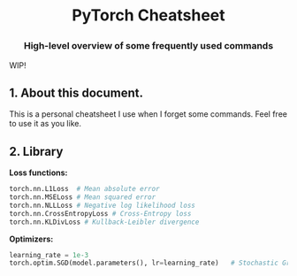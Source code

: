 # <p align="center">PyTorch Cheatsheet</p>
### <p align="center">High-level overview of some frequently used commands</p>

WIP!

## 1. About this document.
This is a personal cheatsheet I use when I forget some commands. Feel free to use it as you like.

## 2. Library


**Loss functions:**
```python
torch.nn.L1Loss  # Mean absolute error
torch.nn.MSELoss # Mean squared error
torch.nn.NLLLoss # Negative log likelihood loss
torch.nn.CrossEntropyLoss # Cross-Entropy loss
torch.nn.KLDivLoss # Kullback-Leibler divergence
```

**Optimizers:**
```python
learning_rate = 1e-3
torch.optim.SGD(model.parameters(), lr=learning_rate)   # Stochastic Gradient Descent
```
